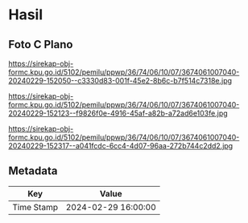 # Hasil

## Foto C Plano

https://sirekap-obj-formc.kpu.go.id/5102/pemilu/ppwp/36/74/06/10/07/3674061007040-20240229-152050--c3330d83-001f-45e2-8b6c-b7f514c7318e.jpg

https://sirekap-obj-formc.kpu.go.id/5102/pemilu/ppwp/36/74/06/10/07/3674061007040-20240229-152123--f9826f0e-4916-45af-a82b-a72ad6e103fe.jpg

https://sirekap-obj-formc.kpu.go.id/5102/pemilu/ppwp/36/74/06/10/07/3674061007040-20240229-152317--a041fcdc-6cc4-4d07-96aa-272b744c2dd2.jpg


## Metadata

| Key        | Value               |
| ---------- | ------------------- |
| Time Stamp | 2024-02-29 16:00:00 |



